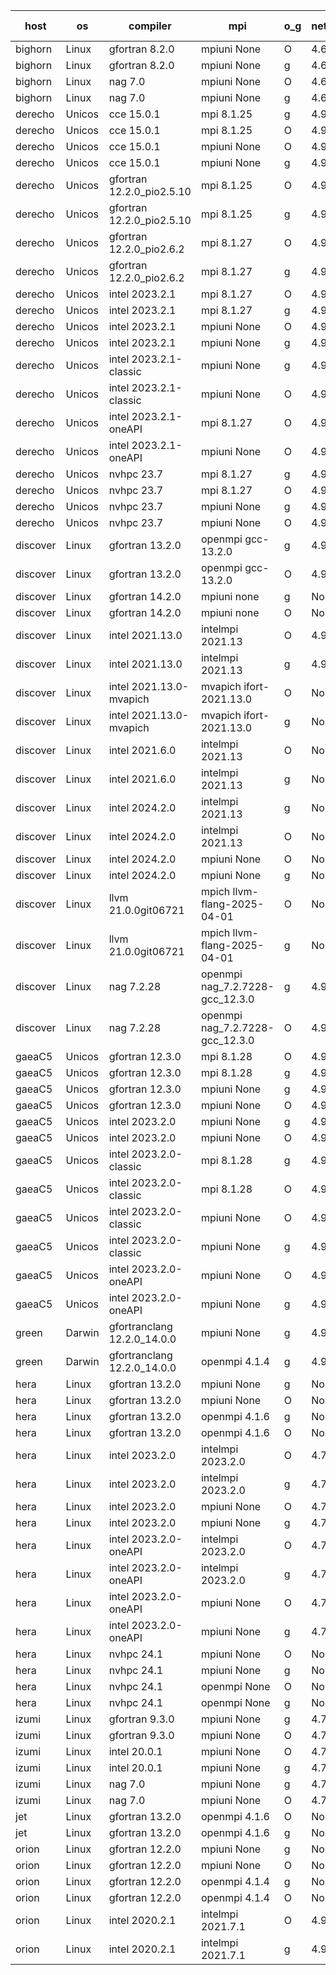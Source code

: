 

| host     | os       | compiler                              | mpi                      | o_g        | netcdf        | build       | u_pass          | u_fail          | s_pass            | s_fail            | e_pass             | e_fail             | nuopc_pass       | nuopc_fail       | artifacts link          |
|----------|----------|---------------------------------------|--------------------------|------------|---------------|-------------|-----------------|-----------------|-------------------|-------------------|--------------------|--------------------|------------------|------------------|-------------------------|
| bighorn | Linux | gfortran 8.2.0 | mpiuni None  | O | 4.6.1  | PASS | 12559 | 0 | 9 | 0 | 42 | 0 | None | None | <a href="https://github.com/esmf-org/esmf-test-artifacts/tree/eb31428ad50be097593896e98a5418555c1c1c7d/develop/gfortran/8.2.0/O/mpiuni/None" target="_blank">eb31428</a> | 
| bighorn | Linux | gfortran 8.2.0 | mpiuni None  | g | 4.6.1  | PASS | 12559 | 0 | 9 | 0 | 42 | 0 | None | None | <a href="https://github.com/esmf-org/esmf-test-artifacts/tree/d81d52dcb840df0ccc9320de6799931f6c8cc408/develop/gfortran/8.2.0/g/mpiuni/None" target="_blank">d81d52d</a> | 
| bighorn | Linux | nag 7.0 | mpiuni None  | O | 4.6.1  | PASS | 12559 | 0 | 9 | 0 | 42 | 0 | None | None | <a href="https://github.com/esmf-org/esmf-test-artifacts/tree/f68dfe8b1514b82795fa1e8ac2f568a521516981/develop/nag/7.0/O/mpiuni/None" target="_blank">f68dfe8</a> | 
| bighorn | Linux | nag 7.0 | mpiuni None  | g | 4.6.1  | PASS | 12559 | 0 | 9 | 0 | 42 | 0 | None | None | <a href="https://github.com/esmf-org/esmf-test-artifacts/tree/e215fafcb8b7445cc2e4ad978224957f7122afda/develop/nag/7.0/g/mpiuni/None" target="_blank">e215faf</a> | 
| derecho | Unicos | cce 15.0.1 | mpi 8.1.25  | g | 4.9.2  | PASS | 14029 | 199 | 51 | 0 | 80 | 0 | 57 | 0 | <a href="https://github.com/esmf-org/esmf-test-artifacts/tree/a05e7359266c8c24df73ccacc9b93496cdb12ca5/develop/cce/15.0.1/g/mpi/8.1.25" target="_blank">a05e735</a> | 
| derecho | Unicos | cce 15.0.1 | mpi 8.1.25  | O | 4.9.2  | PASS | None | None | None | None | None | None | None | None | <a href="https://github.com/esmf-org/esmf-test-artifacts/tree/a81b3143dac72d577038656835200cbd76f4d5a8/develop/cce/15.0.1/O/mpi/8.1.25" target="_blank">a81b314</a> | 
| derecho | Unicos | cce 15.0.1 | mpiuni None  | O | 4.9.2  | PASS | 12323 | 236 | 9 | 0 | 42 | 0 | None | None | <a href="https://github.com/esmf-org/esmf-test-artifacts/tree/c3e4aacb1d7def5f6f73057ea8756b14e98ee4fe/develop/cce/15.0.1/O/mpiuni/None" target="_blank">c3e4aac</a> | 
| derecho | Unicos | cce 15.0.1 | mpiuni None  | g | 4.9.2  | PASS | 12482 | 77 | 9 | 0 | 42 | 0 | None | None | <a href="https://github.com/esmf-org/esmf-test-artifacts/tree/7b3ccb9bd3f7163985281aea016f662fd3600dc2/develop/cce/15.0.1/g/mpiuni/None" target="_blank">7b3ccb9</a> | 
| derecho | Unicos | gfortran 12.2.0_pio2.5.10 | mpi 8.1.25  | O | 4.9.2  | PASS | None | None | None | None | None | None | None | None | <a href="https://github.com/esmf-org/esmf-test-artifacts/tree/62cfb99c012e70e798496757d506f54d383b83ca/develop/gfortran/12.2.0_pio2.5.10/O/mpi/8.1.25" target="_blank">62cfb99</a> | 
| derecho | Unicos | gfortran 12.2.0_pio2.5.10 | mpi 8.1.25  | g | 4.9.2  | PASS | None | None | None | None | None | None | None | None | <a href="https://github.com/esmf-org/esmf-test-artifacts/tree/fccb490f82e4c1cf698ff69373389356d618c45c/develop/gfortran/12.2.0_pio2.5.10/g/mpi/8.1.25" target="_blank">fccb490</a> | 
| derecho | Unicos | gfortran 12.2.0_pio2.6.2 | mpi 8.1.27  | O | 4.9.2  | PASS | None | None | None | None | None | None | None | None | <a href="https://github.com/esmf-org/esmf-test-artifacts/tree/7201672ac785dd9ec9a9cc3a8167ce5453a163c9/develop/gfortran/12.2.0_pio2.6.2/O/mpi/8.1.27" target="_blank">7201672</a> | 
| derecho | Unicos | gfortran 12.2.0_pio2.6.2 | mpi 8.1.27  | g | 4.9.2  | PASS | 14228 | 0 | 51 | 0 | 80 | 0 | 57 | 0 | <a href="https://github.com/esmf-org/esmf-test-artifacts/tree/1b0e89de1b482b4af477b1fe59711f3f330b56d0/develop/gfortran/12.2.0_pio2.6.2/g/mpi/8.1.27" target="_blank">1b0e89d</a> | 
| derecho | Unicos | intel 2023.2.1 | mpi 8.1.27  | O | 4.9.2  | PASS | None | None | None | None | None | None | None | None | <a href="https://github.com/esmf-org/esmf-test-artifacts/tree/6945319c0193c4ece089e8313f2d2d3b9067664b/develop/intel/2023.2.1/O/mpi/8.1.27" target="_blank">6945319</a> | 
| derecho | Unicos | intel 2023.2.1 | mpi 8.1.27  | g | 4.9.2  | PASS | 14228 | 0 | 51 | 0 | 80 | 0 | 58 | 0 | <a href="https://github.com/esmf-org/esmf-test-artifacts/tree/c64d7bc2b722b3bf31597eabc5ec205d0a5ee815/develop/intel/2023.2.1/g/mpi/8.1.27" target="_blank">c64d7bc</a> | 
| derecho | Unicos | intel 2023.2.1 | mpiuni None  | O | 4.9.2  | PASS | 12559 | 0 | 9 | 0 | 42 | 0 | None | None | <a href="https://github.com/esmf-org/esmf-test-artifacts/tree/5cd8c36af259fc88aa8d8d3ddbf3b72e9c56288c/develop/intel/2023.2.1/O/mpiuni/None" target="_blank">5cd8c36</a> | 
| derecho | Unicos | intel 2023.2.1 | mpiuni None  | g | 4.9.2  | PASS | 12559 | 0 | 9 | 0 | 42 | 0 | None | None | <a href="https://github.com/esmf-org/esmf-test-artifacts/tree/a47470100e9434982afd2bd5a0103a273e2be7d0/develop/intel/2023.2.1/g/mpiuni/None" target="_blank">a474701</a> | 
| derecho | Unicos | intel 2023.2.1-classic | mpiuni None  | g | 4.9.2  | PASS | 12559 | 0 | 9 | 0 | 42 | 0 | None | None | <a href="https://github.com/esmf-org/esmf-test-artifacts/tree/8273833d5d1df9eb33afcba02e52551f7903e137/develop/intel/2023.2.1-classic/g/mpiuni/None" target="_blank">8273833</a> | 
| derecho | Unicos | intel 2023.2.1-classic | mpiuni None  | O | 4.9.2  | PASS | 12559 | 0 | 9 | 0 | 42 | 0 | None | None | <a href="https://github.com/esmf-org/esmf-test-artifacts/tree/a081c3bf406d422f011e0ff70a0b639c5c64e03a/develop/intel/2023.2.1-classic/O/mpiuni/None" target="_blank">a081c3b</a> | 
| derecho | Unicos | intel 2023.2.1-oneAPI | mpi 8.1.27  | O | 4.9.2  | PASS | None | None | None | None | None | None | None | None | <a href="https://github.com/esmf-org/esmf-test-artifacts/tree/549d06ee762d3c7b1a95ef5f25891fba435f6b7d/develop/intel/2023.2.1-oneAPI/O/mpi/8.1.27" target="_blank">549d06e</a> | 
| derecho | Unicos | intel 2023.2.1-oneAPI | mpiuni None  | O | 4.9.2  | PASS | 12559 | 0 | 9 | 0 | 42 | 0 | None | None | <a href="https://github.com/esmf-org/esmf-test-artifacts/tree/90d97307742458f7fcd8acf61256b736786ea340/develop/intel/2023.2.1-oneAPI/O/mpiuni/None" target="_blank">90d9730</a> | 
| derecho | Unicos | nvhpc 23.7 | mpi 8.1.27  | g | 4.9.2  | PASS | 14228 | 0 | 51 | 0 | 80 | 0 | 57 | 0 | <a href="https://github.com/esmf-org/esmf-test-artifacts/tree/8d8bf81dfcd6fe172c356408150ef07dc61fcdc1/develop/nvhpc/23.7/g/mpi/8.1.27" target="_blank">8d8bf81</a> | 
| derecho | Unicos | nvhpc 23.7 | mpi 8.1.27  | O | 4.9.2  | PASS | 14228 | 0 | 51 | 0 | 80 | 0 | 57 | 0 | <a href="https://github.com/esmf-org/esmf-test-artifacts/tree/67b8713c24f685b735fc565ab531dc141cd13298/develop/nvhpc/23.7/O/mpi/8.1.27" target="_blank">67b8713</a> | 
| derecho | Unicos | nvhpc 23.7 | mpiuni None  | g | 4.9.2  | PASS | 12559 | 0 | 9 | 0 | 42 | 0 | None | None | <a href="https://github.com/esmf-org/esmf-test-artifacts/tree/3dc8f94b3de131f70741de638da62f356617d56b/develop/nvhpc/23.7/g/mpiuni/None" target="_blank">3dc8f94</a> | 
| derecho | Unicos | nvhpc 23.7 | mpiuni None  | O | 4.9.2  | PASS | 12559 | 0 | 9 | 0 | 42 | 0 | None | None | <a href="https://github.com/esmf-org/esmf-test-artifacts/tree/366ad1df67fb12904acfab34074f6fd676516b67/develop/nvhpc/23.7/O/mpiuni/None" target="_blank">366ad1d</a> | 
| discover | Linux | gfortran 13.2.0 | openmpi gcc-13.2.0  | g | 4.9.2  | PASS | 14228 | 0 | 51 | 0 | 80 | 0 | 57 | 0 | <a href="https://github.com/esmf-org/esmf-test-artifacts/tree/7c8ddcaabe26bfd6224727c10d39b6efdc429fa6/develop/gfortran/13.2.0/g/openmpi/gcc-13.2.0" target="_blank">7c8ddca</a> | 
| discover | Linux | gfortran 13.2.0 | openmpi gcc-13.2.0  | O | 4.9.2  | PASS | 14228 | 0 | 51 | 0 | 80 | 0 | 57 | 0 | <a href="https://github.com/esmf-org/esmf-test-artifacts/tree/e6a393afaae26d7482c13b7460398dd45078e415/develop/gfortran/13.2.0/O/openmpi/gcc-13.2.0" target="_blank">e6a393a</a> | 
| discover | Linux | gfortran 14.2.0 | mpiuni none  | g | None  | PASS | 12559 | 0 | 9 | 0 | 42 | 0 | None | None | <a href="https://github.com/esmf-org/esmf-test-artifacts/tree/f62826eab471a2f27936c095bea7704fff279112/develop/gfortran/14.2.0/g/mpiuni/none" target="_blank">f62826e</a> | 
| discover | Linux | gfortran 14.2.0 | mpiuni none  | O | None  | PASS | 12559 | 0 | 9 | 0 | 42 | 0 | None | None | <a href="https://github.com/esmf-org/esmf-test-artifacts/tree/6b4515e2a9faca68be527605c9057803185ea270/develop/gfortran/14.2.0/O/mpiuni/none" target="_blank">6b4515e</a> | 
| discover | Linux | intel 2021.13.0 | intelmpi 2021.13  | O | 4.9.2  | PASS | 14228 | 0 | 51 | 0 | 80 | 0 | 57 | 0 | <a href="https://github.com/esmf-org/esmf-test-artifacts/tree/4ab82d49c6594e1189ece9d2c64ab0ac656a7a08/develop/intel/2021.13.0/O/intelmpi/2021.13" target="_blank">4ab82d4</a> | 
| discover | Linux | intel 2021.13.0 | intelmpi 2021.13  | g | 4.9.2  | PASS | 14228 | 0 | 51 | 0 | 80 | 0 | 57 | 0 | <a href="https://github.com/esmf-org/esmf-test-artifacts/tree/4f5309ccbd10826c8e63ab7aed7481ee44b90def/develop/intel/2021.13.0/g/intelmpi/2021.13" target="_blank">4f5309c</a> | 
| discover | Linux | intel 2021.13.0-mvapich | mvapich ifort-2021.13.0  | O | None  | PASS | 14228 | 0 | 51 | 0 | 80 | 0 | 57 | 0 | <a href="https://github.com/esmf-org/esmf-test-artifacts/tree/25fae611d67c1898d2be69d7df10212d26fe6e22/develop/intel/2021.13.0-mvapich/O/mvapich/ifort-2021.13.0" target="_blank">25fae61</a> | 
| discover | Linux | intel 2021.13.0-mvapich | mvapich ifort-2021.13.0  | g | None  | PASS | 14228 | 0 | 51 | 0 | 80 | 0 | 57 | 0 | <a href="https://github.com/esmf-org/esmf-test-artifacts/tree/bdca6bc59e80f1e78a8f0c7b575fd589bb750292/develop/intel/2021.13.0-mvapich/g/mvapich/ifort-2021.13.0" target="_blank">bdca6bc</a> | 
| discover | Linux | intel 2021.6.0 | intelmpi 2021.13  | O | None  | PASS | 14228 | 0 | 51 | 0 | 80 | 0 | 57 | 0 | <a href="https://github.com/esmf-org/esmf-test-artifacts/tree/e6a9f6ab975c453f18e26d285980bd63a3469904/develop/intel/2021.6.0/O/intelmpi/2021.13" target="_blank">e6a9f6a</a> | 
| discover | Linux | intel 2021.6.0 | intelmpi 2021.13  | g | None  | PASS | 14228 | 0 | 51 | 0 | 80 | 0 | 57 | 0 | <a href="https://github.com/esmf-org/esmf-test-artifacts/tree/e6539b9ce8924fa81f92587d154ea7f757d35d4a/develop/intel/2021.6.0/g/intelmpi/2021.13" target="_blank">e6539b9</a> | 
| discover | Linux | intel 2024.2.0 | intelmpi 2021.13  | g | None  | PASS | 14227 | 1 | 51 | 0 | 80 | 0 | 57 | 0 | <a href="https://github.com/esmf-org/esmf-test-artifacts/tree/a16143749deb9feb9ad27b224930f14b65cdd2a9/develop/intel/2024.2.0/g/intelmpi/2021.13" target="_blank">a161437</a> | 
| discover | Linux | intel 2024.2.0 | intelmpi 2021.13  | O | None  | PASS | 14228 | 0 | 51 | 0 | 80 | 0 | 57 | 0 | <a href="https://github.com/esmf-org/esmf-test-artifacts/tree/1524a439c85bb5cb78481af1b4c5c12c7fca8a60/develop/intel/2024.2.0/O/intelmpi/2021.13" target="_blank">1524a43</a> | 
| discover | Linux | intel 2024.2.0 | mpiuni None  | O | None  | PASS | 12559 | 0 | 9 | 0 | 42 | 0 | None | None | <a href="https://github.com/esmf-org/esmf-test-artifacts/tree/d6b8c60487be4bb946bfe2fdcb284197a44a8269/develop/intel/2024.2.0/O/mpiuni/None" target="_blank">d6b8c60</a> | 
| discover | Linux | intel 2024.2.0 | mpiuni None  | g | None  | PASS | 12558 | 1 | 9 | 0 | 42 | 0 | None | None | <a href="https://github.com/esmf-org/esmf-test-artifacts/tree/bce21ec18d3f098f99bdba73c5d30c5335cefb20/develop/intel/2024.2.0/g/mpiuni/None" target="_blank">bce21ec</a> | 
| discover | Linux | llvm 21.0.0git06721 | mpich llvm-flang-2025-04-01  | O | None  | PASS | 14210 | 18 | 18 | 33 | 75 | 5 | 0 | 57 | <a href="https://github.com/esmf-org/esmf-test-artifacts/tree/30c81cf8dd9a52d54e0d5c4927468fd10a3bc587/develop/llvm/21.0.0git06721/O/mpich/llvm-flang-2025-04-01" target="_blank">30c81cf</a> | 
| discover | Linux | llvm 21.0.0git06721 | mpich llvm-flang-2025-04-01  | g | None  | PASS | 14211 | 17 | 19 | 32 | 75 | 5 | 0 | 57 | <a href="https://github.com/esmf-org/esmf-test-artifacts/tree/150ac6332bd03b86602f8a7594153017acfe9409/develop/llvm/21.0.0git06721/g/mpich/llvm-flang-2025-04-01" target="_blank">150ac63</a> | 
| discover | Linux | nag 7.2.28 | openmpi nag_7.2.7228-gcc_12.3.0  | g | 4.9.2  | PASS | 14210 | 18 | 51 | 0 | 80 | 0 | 56 | 1 | <a href="https://github.com/esmf-org/esmf-test-artifacts/tree/ef11e856b5c24216223ef453ad0d7f43eca2349e/develop/nag/7.2.28/g/openmpi/nag_7.2.7228-gcc_12.3.0" target="_blank">ef11e85</a> | 
| discover | Linux | nag 7.2.28 | openmpi nag_7.2.7228-gcc_12.3.0  | O | 4.9.2  | PASS | 14228 | 0 | 51 | 0 | 80 | 0 | 56 | 1 | <a href="https://github.com/esmf-org/esmf-test-artifacts/tree/a167a1d2973492f02bc899081594557ed3e38e22/develop/nag/7.2.28/O/openmpi/nag_7.2.7228-gcc_12.3.0" target="_blank">a167a1d</a> | 
| gaeaC5 | Unicos | gfortran 12.3.0 | mpi 8.1.28  | O | 4.9.0  | PASS | None | None | None | None | None | None | None | None | <a href="https://github.com/esmf-org/esmf-test-artifacts/tree/f4f5e047bd991134b536febc68d905fd66143ee1/develop/gfortran/12.3.0/O/mpi/8.1.28" target="_blank">f4f5e04</a> | 
| gaeaC5 | Unicos | gfortran 12.3.0 | mpi 8.1.28  | g | 4.9.0  | PASS | 14228 | 0 | 51 | 0 | 80 | 0 | 57 | 0 | <a href="https://github.com/esmf-org/esmf-test-artifacts/tree/0ed908f1effc60e0590d423bb5eb96f1e8b3bd98/develop/gfortran/12.3.0/g/mpi/8.1.28" target="_blank">0ed908f</a> | 
| gaeaC5 | Unicos | gfortran 12.3.0 | mpiuni None  | g | 4.9.0  | PASS | None | None | None | None | None | None | None | None | <a href="https://github.com/esmf-org/esmf-test-artifacts/tree/5a203e0d9859c812d19530e9c3b29216dcbf03e0/develop/gfortran/12.3.0/g/mpiuni/None" target="_blank">5a203e0</a> | 
| gaeaC5 | Unicos | gfortran 12.3.0 | mpiuni None  | O | 4.9.0  | PASS | None | None | None | None | None | None | None | None | <a href="https://github.com/esmf-org/esmf-test-artifacts/tree/7acc7f8a1d4a1f261094e568e64202b0b5d2d2c5/develop/gfortran/12.3.0/O/mpiuni/None" target="_blank">7acc7f8</a> | 
| gaeaC5 | Unicos | intel 2023.2.0 | mpiuni None  | g | 4.9.0  | PASS | None | None | None | None | None | None | None | None | <a href="https://github.com/esmf-org/esmf-test-artifacts/tree/c751fc1baf3310cf86586ae79e052dc1b8f0365e/develop/intel/2023.2.0/g/mpiuni/None" target="_blank">c751fc1</a> | 
| gaeaC5 | Unicos | intel 2023.2.0 | mpiuni None  | O | 4.9.0  | PASS | None | None | None | None | None | None | None | None | <a href="https://github.com/esmf-org/esmf-test-artifacts/tree/d917166fbe5f90cb26c135bd95678c9707805dff/develop/intel/2023.2.0/O/mpiuni/None" target="_blank">d917166</a> | 
| gaeaC5 | Unicos | intel 2023.2.0-classic | mpi 8.1.28  | g | 4.9.0  | PASS | 14228 | 0 | 51 | 0 | 80 | 0 | 57 | 0 | <a href="https://github.com/esmf-org/esmf-test-artifacts/tree/9b7ddd510792ade434010a8d0ea091d928dd2f03/develop/intel/2023.2.0-classic/g/mpi/8.1.28" target="_blank">9b7ddd5</a> | 
| gaeaC5 | Unicos | intel 2023.2.0-classic | mpi 8.1.28  | O | 4.9.0  | PASS | None | None | None | None | None | None | None | None | <a href="https://github.com/esmf-org/esmf-test-artifacts/tree/2e7e48272cccced48b84881cf55088a95bcfcb89/develop/intel/2023.2.0-classic/O/mpi/8.1.28" target="_blank">2e7e482</a> | 
| gaeaC5 | Unicos | intel 2023.2.0-classic | mpiuni None  | O | 4.9.0  | PASS | None | None | None | None | None | None | None | None | <a href="https://github.com/esmf-org/esmf-test-artifacts/tree/544522f5fb1529fac40b1b33f173388e311ddad5/develop/intel/2023.2.0-classic/O/mpiuni/None" target="_blank">544522f</a> | 
| gaeaC5 | Unicos | intel 2023.2.0-classic | mpiuni None  | g | 4.9.0  | PASS | None | None | None | None | None | None | None | None | <a href="https://github.com/esmf-org/esmf-test-artifacts/tree/c1b8aafe2aafcefcc7dd88590cd107448d80a1f3/develop/intel/2023.2.0-classic/g/mpiuni/None" target="_blank">c1b8aaf</a> | 
| gaeaC5 | Unicos | intel 2023.2.0-oneAPI | mpiuni None  | O | 4.9.0  | PASS | None | None | None | None | None | None | None | None | <a href="https://github.com/esmf-org/esmf-test-artifacts/tree/da6cae1a7a7a304c5570ccd4487dd4706b31f8b6/develop/intel/2023.2.0-oneAPI/O/mpiuni/None" target="_blank">da6cae1</a> | 
| gaeaC5 | Unicos | intel 2023.2.0-oneAPI | mpiuni None  | g | 4.9.0  | PASS | None | None | None | None | None | None | None | None | <a href="https://github.com/esmf-org/esmf-test-artifacts/tree/dfa0fe928a23727fdbdb8bca716453e809667083/develop/intel/2023.2.0-oneAPI/g/mpiuni/None" target="_blank">dfa0fe9</a> | 
| green | Darwin | gfortranclang 12.2.0_14.0.0 | mpiuni None  | g | 4.9.3  | PASS | None | None | None | None | None | None | None | None | <a href="https://github.com/esmf-org/esmf-test-artifacts/tree/76bf553e71951b8fd3c8f30fe007e50d433b3069/develop/gfortranclang/12.2.0_14.0.0/g/mpiuni/None" target="_blank">76bf553</a> | 
| green | Darwin | gfortranclang 12.2.0_14.0.0 | openmpi 4.1.4  | g | 4.9.3  | PASS | 14228 | 0 | 51 | 0 | 80 | 0 | 58 | 0 | <a href="https://github.com/esmf-org/esmf-test-artifacts/tree/97d417f7b97215e50bf450f1e3d208cd39ef4d9f/develop/gfortranclang/12.2.0_14.0.0/g/openmpi/4.1.4" target="_blank">97d417f</a> | 
| hera | Linux | gfortran 13.2.0 | mpiuni None  | g | None  | PASS | 12559 | 0 | 9 | 0 | 42 | 0 | None | None | <a href="https://github.com/esmf-org/esmf-test-artifacts/tree/b7186308559be6ba60440617c45d34b0300b53a2/develop/gfortran/13.2.0/g/mpiuni/None" target="_blank">b718630</a> | 
| hera | Linux | gfortran 13.2.0 | mpiuni None  | O | None  | PASS | 12559 | 0 | 9 | 0 | 42 | 0 | None | None | <a href="https://github.com/esmf-org/esmf-test-artifacts/tree/5f5fddf2e2c5a47deb3d36650ebe0c282dc5e63c/develop/gfortran/13.2.0/O/mpiuni/None" target="_blank">5f5fddf</a> | 
| hera | Linux | gfortran 13.2.0 | openmpi 4.1.6  | g | None  | PASS | None | None | None | None | None | None | None | None | <a href="https://github.com/esmf-org/esmf-test-artifacts/tree/88c1c9f555e4f471d90798b6503c94585ad1f812/develop/gfortran/13.2.0/g/openmpi/4.1.6" target="_blank">88c1c9f</a> | 
| hera | Linux | gfortran 13.2.0 | openmpi 4.1.6  | O | None  | PASS | None | None | None | None | None | None | None | None | <a href="https://github.com/esmf-org/esmf-test-artifacts/tree/18317119f58db73b14579f5cb1aeb8a59f7e5454/develop/gfortran/13.2.0/O/openmpi/4.1.6" target="_blank">1831711</a> | 
| hera | Linux | intel 2023.2.0 | intelmpi 2023.2.0  | O | 4.7.0  | PASS | None | None | None | None | None | None | None | None | <a href="https://github.com/esmf-org/esmf-test-artifacts/tree/7517440f4651c14dca0c954aa3e8cd0959d27a43/develop/intel/2023.2.0/O/intelmpi/2023.2.0" target="_blank">7517440</a> | 
| hera | Linux | intel 2023.2.0 | intelmpi 2023.2.0  | g | 4.7.0  | PASS | 14228 | 0 | 51 | 0 | 80 | 0 | 57 | 0 | <a href="https://github.com/esmf-org/esmf-test-artifacts/tree/4f324a398fdefa8c6d711fa8883eaf160ed143a0/develop/intel/2023.2.0/g/intelmpi/2023.2.0" target="_blank">4f324a3</a> | 
| hera | Linux | intel 2023.2.0 | mpiuni None  | O | 4.7.0  | PASS | 12559 | 0 | 9 | 0 | 42 | 0 | None | None | <a href="https://github.com/esmf-org/esmf-test-artifacts/tree/b31811111bb95092c057a51fcb0efd73218df757/develop/intel/2023.2.0/O/mpiuni/None" target="_blank">b318111</a> | 
| hera | Linux | intel 2023.2.0 | mpiuni None  | g | 4.7.0  | PASS | 12559 | 0 | 9 | 0 | 42 | 0 | None | None | <a href="https://github.com/esmf-org/esmf-test-artifacts/tree/343f86623e528608d04e8b5eaa301c8196547c06/develop/intel/2023.2.0/g/mpiuni/None" target="_blank">343f866</a> | 
| hera | Linux | intel 2023.2.0-oneAPI | intelmpi 2023.2.0  | O | 4.7.0  | PASS | 14228 | 0 | 50 | 1 | 80 | 0 | 57 | 0 | <a href="https://github.com/esmf-org/esmf-test-artifacts/tree/b2f96ca3cc2fcf389d56a592e9a28adf784df38e/develop/intel/2023.2.0-oneAPI/O/intelmpi/2023.2.0" target="_blank">b2f96ca</a> | 
| hera | Linux | intel 2023.2.0-oneAPI | intelmpi 2023.2.0  | g | 4.7.0  | PASS | None | None | None | None | None | None | None | None | <a href="https://github.com/esmf-org/esmf-test-artifacts/tree/2d27bd8324bd40628d8538aa3f4571be2a9e5f68/develop/intel/2023.2.0-oneAPI/g/intelmpi/2023.2.0" target="_blank">2d27bd8</a> | 
| hera | Linux | intel 2023.2.0-oneAPI | mpiuni None  | O | 4.7.0  | PASS | None | None | None | None | None | None | None | None | <a href="https://github.com/esmf-org/esmf-test-artifacts/tree/4709cec4bb9cc97b91558b0404fe933dd04486ac/develop/intel/2023.2.0-oneAPI/O/mpiuni/None" target="_blank">4709cec</a> | 
| hera | Linux | intel 2023.2.0-oneAPI | mpiuni None  | g | 4.7.0  | PASS | 12559 | 0 | 9 | 0 | 42 | 0 | None | None | <a href="https://github.com/esmf-org/esmf-test-artifacts/tree/24283026e424595f243c075e7f874698df741f4a/develop/intel/2023.2.0-oneAPI/g/mpiuni/None" target="_blank">2428302</a> | 
| hera | Linux | nvhpc 24.1 | mpiuni None  | O | None  | PASS | None | None | None | None | None | None | None | None | <a href="https://github.com/esmf-org/esmf-test-artifacts/tree/ad6ca0bfd5168587b8a4f3eba2c3fd023ea1e3f7/develop/nvhpc/24.1/O/mpiuni/None" target="_blank">ad6ca0b</a> | 
| hera | Linux | nvhpc 24.1 | mpiuni None  | g | None  | PASS | 12559 | 0 | 9 | 0 | 42 | 0 | None | None | <a href="https://github.com/esmf-org/esmf-test-artifacts/tree/1904f6f0b21fd2094331081ef14e62893084ec84/develop/nvhpc/24.1/g/mpiuni/None" target="_blank">1904f6f</a> | 
| hera | Linux | nvhpc 24.1 | openmpi None  | O | None  | PASS | 14228 | 0 | 51 | 0 | 80 | 0 | 57 | 0 | <a href="https://github.com/esmf-org/esmf-test-artifacts/tree/536db319d807ffbd7f4cd9bc00636c5d34776569/develop/nvhpc/24.1/O/openmpi/None" target="_blank">536db31</a> | 
| hera | Linux | nvhpc 24.1 | openmpi None  | g | None  | PASS | 14228 | 0 | 51 | 0 | 80 | 0 | 57 | 0 | <a href="https://github.com/esmf-org/esmf-test-artifacts/tree/9cd0737069f48cb942195d62cc8b88763f9be4ec/develop/nvhpc/24.1/g/openmpi/None" target="_blank">9cd0737</a> | 
| izumi | Linux | gfortran 9.3.0 | mpiuni None  | g | 4.7.4  | PASS | 12559 | 0 | 9 | 0 | 42 | 0 | None | None | <a href="https://github.com/esmf-org/esmf-test-artifacts/tree/8af1bf48217bc5e5c3864a3d2c96ffead463a4f5/develop/gfortran/9.3.0/g/mpiuni/None" target="_blank">8af1bf4</a> | 
| izumi | Linux | gfortran 9.3.0 | mpiuni None  | O | 4.7.4  | PASS | 12559 | 0 | 9 | 0 | 42 | 0 | None | None | <a href="https://github.com/esmf-org/esmf-test-artifacts/tree/768ff60279bec58d4e5fe059a4b74cd0cd74a305/develop/gfortran/9.3.0/O/mpiuni/None" target="_blank">768ff60</a> | 
| izumi | Linux | intel 20.0.1 | mpiuni None  | O | 4.7.4  | PASS | 12559 | 0 | 9 | 0 | 42 | 0 | None | None | <a href="https://github.com/esmf-org/esmf-test-artifacts/tree/be06af8ad41ae5a13cbf239aae766d82d03820bc/develop/intel/20.0.1/O/mpiuni/None" target="_blank">be06af8</a> | 
| izumi | Linux | intel 20.0.1 | mpiuni None  | g | 4.7.4  | PASS | 12559 | 0 | 9 | 0 | 42 | 0 | None | None | <a href="https://github.com/esmf-org/esmf-test-artifacts/tree/f498d7a5d3c77b58a351fbbea0d3dcc7c9bbc2cb/develop/intel/20.0.1/g/mpiuni/None" target="_blank">f498d7a</a> | 
| izumi | Linux | nag 7.0 | mpiuni None  | g | 4.7.4  | PASS | 12559 | 0 | 9 | 0 | 42 | 0 | None | None | <a href="https://github.com/esmf-org/esmf-test-artifacts/tree/985762ce2e2da60349d50271bcc9c550af6b83bf/develop/nag/7.0/g/mpiuni/None" target="_blank">985762c</a> | 
| izumi | Linux | nag 7.0 | mpiuni None  | O | 4.7.4  | PASS | 12497 | 62 | 9 | 0 | 42 | 0 | None | None | <a href="https://github.com/esmf-org/esmf-test-artifacts/tree/a8906cc9313435631507822cf219a2ef16473466/develop/nag/7.0/O/mpiuni/None" target="_blank">a8906cc</a> | 
| jet | Linux | gfortran 13.2.0 | openmpi 4.1.6  | O | None  | PASS | None | None | None | None | None | None | None | None | <a href="https://github.com/esmf-org/esmf-test-artifacts/tree/f35dd435ea1ccd5c0709dba37d4bf327254f0f1f/develop/gfortran/13.2.0/O/openmpi/4.1.6" target="_blank">f35dd43</a> | 
| jet | Linux | gfortran 13.2.0 | openmpi 4.1.6  | g | None  | PASS | None | None | None | None | None | None | None | None | <a href="https://github.com/esmf-org/esmf-test-artifacts/tree/93a947ca027dbe287efcc1260804d3461fc1b27e/develop/gfortran/13.2.0/g/openmpi/4.1.6" target="_blank">93a947c</a> | 
| orion | Linux | gfortran 12.2.0 | mpiuni None  | g | None  | PASS | 12559 | 0 | 9 | 0 | 42 | 0 | None | None | <a href="https://github.com/esmf-org/esmf-test-artifacts/tree/b6ae65fa1c8cfb27e82d74d9bc5b454f253a72d2/develop/gfortran/12.2.0/g/mpiuni/None" target="_blank">b6ae65f</a> | 
| orion | Linux | gfortran 12.2.0 | mpiuni None  | O | None  | PASS | 12559 | 0 | 9 | 0 | 42 | 0 | None | None | <a href="https://github.com/esmf-org/esmf-test-artifacts/tree/cd7669969ac4475cb1a92377966f5761fb9c8efe/develop/gfortran/12.2.0/O/mpiuni/None" target="_blank">cd76699</a> | 
| orion | Linux | gfortran 12.2.0 | openmpi 4.1.4  | g | None  | PASS | None | None | None | None | None | None | None | None | <a href="https://github.com/esmf-org/esmf-test-artifacts/tree/0d0e6fb3625f25ab604cd57431bd1eff5b45c137/develop/gfortran/12.2.0/g/openmpi/4.1.4" target="_blank">0d0e6fb</a> | 
| orion | Linux | gfortran 12.2.0 | openmpi 4.1.4  | O | None  | PASS | 14228 | 0 | 51 | 0 | 80 | 0 | 57 | 0 | <a href="https://github.com/esmf-org/esmf-test-artifacts/tree/31d2feac81e4ea701de00a575ce54895cdcbe249/develop/gfortran/12.2.0/O/openmpi/4.1.4" target="_blank">31d2fea</a> | 
| orion | Linux | intel 2020.2.1 | intelmpi 2021.7.1  | O | 4.9.2  | PASS | 14228 | 0 | 51 | 0 | 80 | 0 | 57 | 0 | <a href="https://github.com/esmf-org/esmf-test-artifacts/tree/de9f83a7d99e78ebb9036a0ef591fc51a362466f/develop/intel/2020.2.1/O/intelmpi/2021.7.1" target="_blank">de9f83a</a> | 
| orion | Linux | intel 2020.2.1 | intelmpi 2021.7.1  | g | 4.9.2  | PASS | 14228 | 0 | 51 | 0 | 80 | 0 | 57 | 0 | <a href="https://github.com/esmf-org/esmf-test-artifacts/tree/70c5961876cdeb63a0defc57472b8d3607e0d0ad/develop/intel/2020.2.1/g/intelmpi/2021.7.1" target="_blank">70c5961</a> | 
